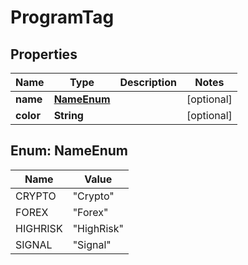 
# ProgramTag

## Properties
Name | Type | Description | Notes
------------ | ------------- | ------------- | -------------
**name** | [**NameEnum**](#NameEnum) |  |  [optional]
**color** | **String** |  |  [optional]


<a name="NameEnum"></a>
## Enum: NameEnum
Name | Value
---- | -----
CRYPTO | &quot;Crypto&quot;
FOREX | &quot;Forex&quot;
HIGHRISK | &quot;HighRisk&quot;
SIGNAL | &quot;Signal&quot;



